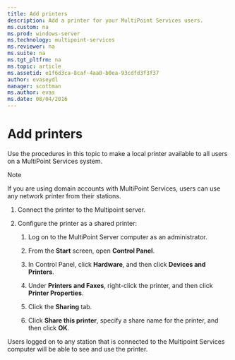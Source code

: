 ```yaml
---
title: Add printers
description: Add a printer for your MultiPoint Services users.
ms.custom: na
ms.prod: windows-server
ms.technology: multipoint-services
ms.reviewer: na
ms.suite: na
ms.tgt_pltfrm: na
ms.topic: article
ms.assetid: e1f6d3ca-8caf-4aa0-b0ea-93cdfd3f3f37
author: evaseydl
manager: scottman
ms.author: evas
ms.date: 08/04/2016
---
```

# Add printers
Use the procedures in this topic to make a local printer available to all users on a MultiPoint Services system.  
  
> [!NOTE]  
> If you are using domain accounts with MultiPoint Services, users can use any network printer from their stations.  
  
1.  Connect the printer to the Multipoint server.  
  
2.  Configure the printer as a shared printer:  
  
    1.  Log on to the MultiPoint Server computer as an administrator.  
  
    2.  From the **Start** screen, open **Control Panel**.  
  
    3.  In Control Panel, click **Hardware**, and then click **Devices and Printers**.  
  
    4.  Under **Printers and Faxes**, right-click the printer, and then click **Printer Properties**.  
  
    5.  Click the **Sharing** tab.  
  
    6.  Click **Share this printer**, specify a share name for the printer, and then click **OK**.  
  
Users logged on to any station that is connected to the Multipoint Services computer will be able to see and use the printer. 